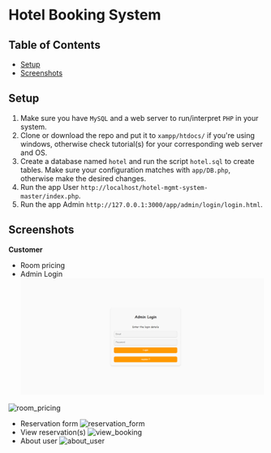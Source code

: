 # Hotel Booking System
## Table of Contents
- [Setup](#setup)
- [Screenshots](#screenshots)


## Setup
1. Make sure you have `MySQL` and a web server to run/interpret `PHP` in your system.
2. Clone or download the repo and put it to `xampp/htdocs/` if you're using windows, otherwise check tutorial(s) for your corresponding web server and OS. 
3. Create a database named `hotel` and run the script `hotel.sql` to create tables. Make sure your configuration matches with `app/DB.php`, otherwise make the desired changes.
4. Run the app User `http://localhost/hotel-mgmt-system-master/index.php`.
5. Run the app Admin `http://127.0.0.1:3000/app/admin/login/login.html`.
 

## Screenshots
**Customer**
- Room pricing
- Admin Login
![login](https://github.com/Utpal7561/Hotel-Booking-System/blob/main/screenshot/LOGIN%20ADMIN.png)

![room_pricing](https://user-images.githubusercontent.com/5623994/51089111-f0131a00-1735-11e9-8758-847091e9b68e.PNG)
- Reservation form
![reservation_form](https://user-images.githubusercontent.com/5623994/51089124-218be580-1736-11e9-9400-3cfd5454fe56.PNG)
- View reservation(s)
![view_booking](https://user-images.githubusercontent.com/5623994/51089133-38cad300-1736-11e9-857a-64f9956b9f17.PNG)
- About user
![about_user](https://user-images.githubusercontent.com/5623994/51089140-4f712a00-1736-11e9-850f-6bb67151711e.PNG)




